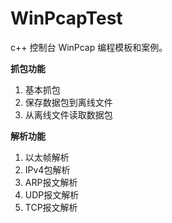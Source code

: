 # WinPcapTest

c++ 控制台 WinPcap 编程模板和案例。

**抓包功能**

1. 基本抓包
2. 保存数据包到离线文件
3. 从离线文件读取数据包

**解析功能**

1. 以太帧解析
2. IPv4包解析
3. ARP报文解析
4. UDP报文解析
5. TCP报文解析